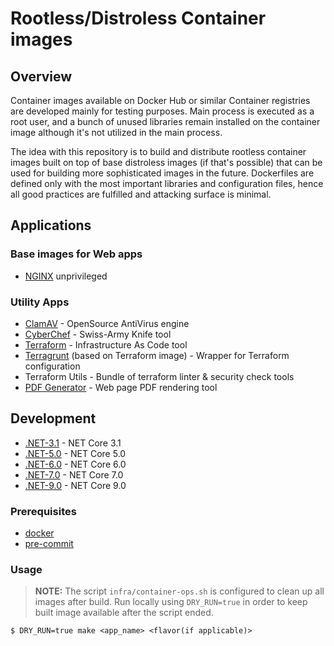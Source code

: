 # Rootless/Distroless Container images

## Overview

Container images available on Docker Hub or similar Container registries are developed mainly for testing purposes.
Main process is executed as a root user, and a bunch of unused libraries remain installed on the container image although
it's not utilized in the main process.

The idea with this repository is to build and distribute rootless container images built on top of base distroless images
(if that's possible) that can be used for building more sophisticated images in the future.
Dockerfiles are defined only with the most important libraries and configuration files, hence all good practices are
fulfilled and attacking surface is minimal.

## Applications

### Base images for Web apps

- [NGINX](https://github.com/nginxinc) unprivileged

### Utility Apps

- [ClamAV](https://www.clamav.net/) - OpenSource AntiVirus engine
- [CyberChef](https://github.com/gchq/CyberChef) - Swiss-Army Knife tool
- [Terraform](https://www.terraform.io/) - Infrastructure As Code tool
- [Terragrunt](https://terragrunt.gruntwork.io/) (based on Terraform image) - Wrapper for Terraform configuration
- Terraform Utils - Bundle of terraform linter & security check tools
- [PDF Generator](https://github.com/alvarcarto/url-to-pdf-api) - Web page PDF rendering tool

## Development

- [.NET-3.1](https://dotnet.microsoft.com/download/dotnet/3.1) - NET Core 3.1
- [.NET-5.0](https://dotnet.microsoft.com/download/dotnet/5.0) - NET Core 5.0
- [.NET-6.0](https://dotnet.microsoft.com/download/dotnet/6.0) - NET Core 6.0
- [.NET-7.0](https://dotnet.microsoft.com/download/dotnet/7.0) - NET Core 7.0
- [.NET-9.0](https://dotnet.microsoft.com/download/dotnet/9.0) - NET Core 9.0

### Prerequisites

- [docker](https://docs.docker.com/engine/install/)
- [pre-commit](https://pre-commit.com/#install)

### Usage

> **NOTE:**
> The script `infra/container-ops.sh` is configured to clean up all images after build. Run locally using `DRY_RUN=true`
> in order to keep built image available after the script ended.

```shell
$ DRY_RUN=true make <app_name> <flavor(if applicable)>
```

